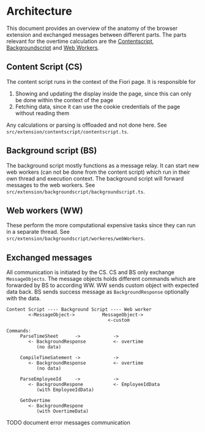 # Architecture

This document provides an overview of the anatomy of the browser extension and exchanged messages between different parts. The parts relevant for the overtime calculation are the [Contentscript](https://developer.mozilla.org/en-US/docs/Mozilla/Add-ons/WebExtensions/Content_scripts), [Backgroundscript](https://developer.mozilla.org/en-US/docs/Mozilla/Add-ons/WebExtensions/Background_scripts) and [Web Workers](https://developer.mozilla.org/en-US/docs/Web/API/Web_Workers_API/Using_web_workers).

## Content Script (CS)

The content script runs in the context of the Fiori page. It is responsible for

1. Showing and updating the display inside the page, since this can only be done within the context of the page
2. Fetching data, since it can use the cookie credentials of the page without reading them

Any calculations or parsing is offloaded and not done here. See `src/extension/contentscript/contentscript.ts`.

## Background script (BS)

The background script mostly functions as a message relay. It can start new web workers (can not be done from the content script) which run in their own thread and execution context. The background script will forward messages to the web workers. See `src/extension/backgroundscript/backgroundscript.ts`.

## Web workers (WW)

These perform the more computational expensive tasks since they can run in a separate thread. See `src/extension/backgroundscript/workeres/webWorkers`.

## Exchanged messages

All communication is initiated by the CS. CS and BS only exchange `MessageObjects`. The message objects holds different commands which are forwarded by BS to according WW. WW sends custom object with expected data back. BS sends success message as `BackgroundResponse` optionally with the data.
```
Content Script ---- Background Script ---- Web worker
        <-MessageObject->          MessageObject->
                                     <-custom

Commands:
     ParseTimeSheet      ->            ->
        <- BackgroundResponse          <- overtime
           (no data)

     CompileTimeSatement ->            ->
        <- BackgroundResponse          <- overtime
           (no data)

     ParseEmployeeId     ->            ->
        <- BackgroundRespone           <- EmployeeIdData
           (with EmployeeIdData)

     GetOvertime         
        <- BackgroundRespone
           (with OvertimeData)    
```

TODO document error messages communication
